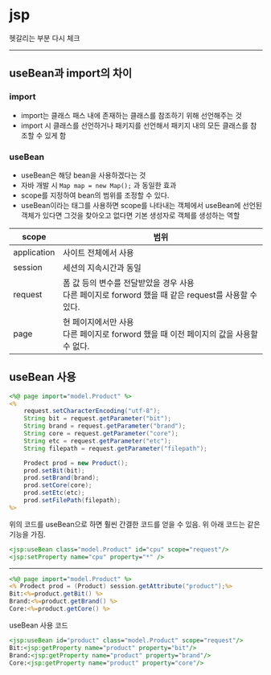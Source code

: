 # jsp

헷갈리는 부분 다시 체크

----

## useBean과 import의 차이

### import

- import는 클래스 패스 내에 존재하는 클래스를 참조하기 위해 선언해주는 것
- import 시 클래스를 선언하거나 패키지를 선언해서 패키지 내의 모든 클래스를 참조할 수 있게 함

### useBean

- useBean은 해당 bean을 사용하겠다는 것
- 자바 개발 시 `Map map = new Map();` 과 동일한 효과
- scope를 지정하여 bean의 범위를 조정할 수 있다.
- useBean이라는 태그를 사용하면 scope를 나타내는 객체에서 useBean에 선언된 객체가 있다면 그것을 찾아오고 없다면 기본 생성자로 객체를 생성하는 역할

| scope       | 범위                                                         |
| ----------- | ------------------------------------------------------------ |
| application | 사이트 전체에서 사용                                         |
| session     | 세션의 지속시간과 동일                                       |
| request     | 폼 값 등의 변수를 전달받았을 경우 사용<br />다른 페이지로 forword 했을 때 같은 request를 사용할 수 있다. |
| page        | 현 페이지에서만 사용<br />다른 페이지로 forword 했을 때 이전 페이지의 값을 사용할 수 없다. |



## useBean 사용

```jsp
<%@ page import="model.Product" %>
<%
	request.setCharacterEncoding("utf-8");
	String bit = request.getParameter("bit");
	String brand = request.getParameter("brand");
	String core = request.getParameter("core");
	String etc = request.getParameter("etc");
	String filepath = request.getParameter("filepath");

	Prodect prod = new Product();
	prod.setBit(bit);
	prod.setBrand(brand);
	prod.setCore(core);
	prod.setEtc(etc);
	prod.setFilePath(filepath);
%>
```

위의 코드를 useBean으로 하면 훨씬 간결한 코드를 얻을 수 있음. 위 아래 코드는 같은 기능을 가짐.

```jsp
<jsp:useBean class="model.Product" id="cpu" scope="request"/>
<jsp:setProperty name="cpu" property="*" />
```

----

```jsp
<%@ page import="model.Product" %>
<% Prodect prod = (Product) session.getAttribute("product");%>
Bit:<%=product.getBit() %>
Brand:<%=product.getBrand() %>
Core:<%=product.getCore() %>
```

useBean 사용 코드

```jsp
<jsp:useBean id="product" class="model.Product" scope="request"/>
Bit:<jsp:getProperty name="product" property="bit"/>
Brand:<jsp:getProperty name="product" property="brand"/>
Core:<jsp:getProperty name="product" property="core"/>
```

